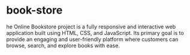 # book-store
he Online Bookstore project is a fully responsive and interactive web application built using HTML, CSS, and JavaScript. Its primary goal is to provide an engaging and user-friendly platform where customers can browse, search, and explore books with ease.

